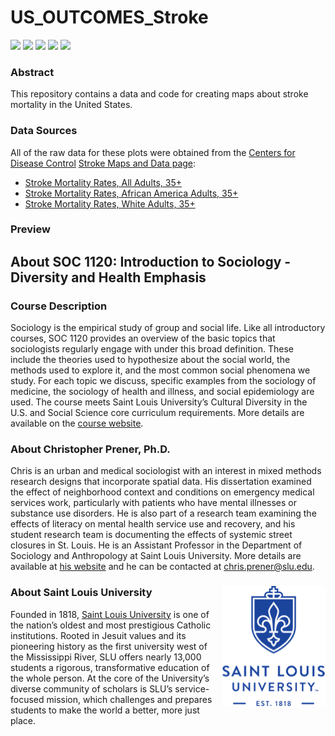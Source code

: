# US_OUTCOMES_Stroke

[![](https://img.shields.io/badge/extent-us-red.svg)](https://github.com/slu-soc1120/template/)
[![](https://img.shields.io/badge/category-health-orange.svg)](https://github.com/slu-soc1120/template/)
[![](https://img.shields.io/github/release/slu-soc1120/template.svg?label=version)](https://github.com/slu-soc1120/template/releases)
[![](https://img.shields.io/github/last-commit/slu-soc1120/template.svg)](https://github.com/slu-soc1120/template/commits/master)
[![](https://img.shields.io/github/repo-size/slu-soc1120/template.svg)](https://github.com/slu-soc1120/template/)

### Abstract
This repository contains a data and code for creating maps about stroke mortality in the United States.

### Data Sources
All of the raw data for these plots were obtained from the [Centers for Disease Control](http://cdc.gov) [Stroke Maps and Data page](https://www.cdc.gov/stroke/maps_data.htm):

* [Stroke Mortality Rates, All Adults, 35+](https://www.cdc.gov/dhdsp/maps/national_maps/stroke_all.htm)
* [Stroke Mortality Rates, African America Adults, 35+](https://www.cdc.gov/dhdsp/maps/national_maps/stroke_blacks.htm)
* [Stroke Mortality Rates, White Adults, 35+](https://www.cdc.gov/dhdsp/maps/national_maps/stroke_whites.htm)

### Preview


## About SOC 1120: Introduction to Sociology - Diversity and Health Emphasis
### Course Description
Sociology is the empirical study of group and social life. Like all introductory courses, SOC 1120 provides an overview of the basic topics that sociologists regularly engage with under this broad definition. These include the theories used to hypothesize about the social world, the methods used to explore it, and the most common social phenomena we study. For each topic we discuss, specific examples from the sociology of medicine, the sociology of health and illness, and social epidemiology are used. The course meets Saint Louis University’s Cultural Diversity in the U.S. and Social Science core curriculum requirements. More details are available on the [course website](https://slu-soc1120.github.io).

### About Christopher Prener, Ph.D.
Chris is an urban and medical sociologist with an interest in mixed methods research designs that incorporate spatial data. His dissertation examined the effect of neighborhood context and conditions on emergency medical services work, particularly with patients who have mental illnesses or substance use disorders. He is also part of a research team examining the effects of literacy on mental health service use and recovery, and his student research team is documenting the effects of systemic street closures in St. Louis. He is an Assistant Professor in the Department of Sociology and Anthropology at Saint Louis University. More details are available at [his website](https://chris-prener.github.io) and he can be contacted at [chris.prener@slu.edu](mailto:chris.prener@slu.edu).

### About Saint Louis University <img src="img/sluLogo.png" align="right" />
Founded in 1818, [Saint Louis University](http://wwww.slu.edu) is one of the nation’s oldest and most prestigious Catholic institutions. Rooted in Jesuit values and its pioneering history as the first university west of the Mississippi River, SLU offers nearly 13,000 students a rigorous, transformative education of the whole person. At the core of the University’s diverse community of scholars is SLU’s service-focused mission, which challenges and prepares students to make the world a better, more just place.
